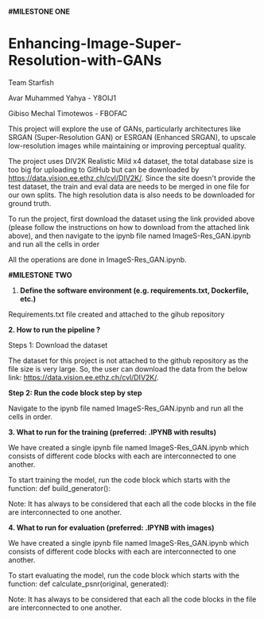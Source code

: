 **#MILESTONE ONE**


# Enhancing-Image-Super-Resolution-with-GANs

Team Starfish

Avar Muhammed Yahya - Y8OIJ1

Gibiso Mechal Timotewos - FBOFAC
 

This project will explore the use of GANs, particularly architectures like SRGAN (Super-Resolution GAN) or ESRGAN (Enhanced SRGAN), to upscale low-resolution images while maintaining or improving perceptual quality.

The project uses DIV2K Realistic Mild x4 dataset, the total database size is too big for uploading to GitHub but can be downloaded by https://data.vision.ee.ethz.ch/cvl/DIV2K/. Since the site doesn't provide the test dataset, the train and eval data are needs to be merged in one file for our own splits. The high resolution data is also needs to be downloaded for ground truth.


To run the project, first download the dataset using the link provided above (please follow the instructions on how to download from the attached link above), and then navigate to the ipynb file named ImageS-Res_GAN.ipynb and run all the cells in order

All the operations are done in ImageS-Res_GAN.ipynb.



**#MILESTONE TWO**


1.	**Define the software environment (e.g. requirements.txt, Dockerfile, etc.)**


Requirements.txt file created and attached to the gihub repository


**2.	How to run the pipeline ?**


Steps 1: Download the dataset


The dataset for this project is not attached to the github repository as the file size is very large. So, the user can download the data from the below link: https://data.vision.ee.ethz.ch/cvl/DIV2K/.


**Step 2: Run the code block step by step**


Navigate to the ipynb file named ImageS-Res_GAN.ipynb and run all the cells in order.


**3.	What to run for the training (preferred: .IPYNB with results)**


We have created a single ipynb file named ImageS-Res_GAN.ipynb which  consists of different code blocks with each are interconnected to one another.


To start training the model, run the code block which starts with the function:
def build_generator():


Note: It has always to be considered that each all the code blocks in the file are interconnected to one another.


**4.	What to run for evaluation  (preferred: .IPYNB with images)**


We have created a single ipynb file named ImageS-Res_GAN.ipynb which  consists of different code blocks with each are interconnected to one another.


To start evaluating the model, run the code block which starts with the function:
		def calculate_psnr(original, generated):

  
Note: It has always to be considered that each all the code blocks in the file are interconnected to one another.



